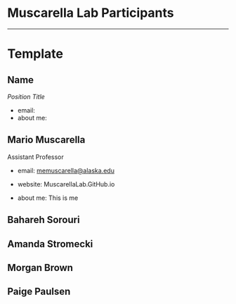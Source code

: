 # Muscarella Lab Participants
---

# Template
## Name 

*Position Title*

+ email:
+ about me:

<replace your number with your info given the template>

## Mario Muscarella 
Assistant Professor

+ email: [memuscarella@alaska.edu](mailto:memuscarella@alaska.edu?subject=Interested%20in%20your%20research)
+ website: MuscarellaLab.GitHub.io

+ about me: This is me

## Bahareh Sorouri 


## Amanda Stromecki 


## Morgan Brown


## Paige Paulsen




